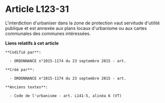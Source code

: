 # Article L123-31

L'interdiction d'urbaniser dans la zone de protection vaut servitude d'utilité publique et est annexée aux plans locaux
d'urbanisme ou aux cartes communales des communes intéressées.

**Liens relatifs à cet article**

	**Codifié par**:

	  - ORDONNANCE n°2015-1174 du 23 septembre 2015 - art.

	**Créé par**:

	  - ORDONNANCE n°2015-1174 du 23 septembre 2015 - art.

	**Anciens textes**:

	  - Code de l'urbanisme - art. L141-5, alinéa 6 (VT)
